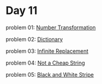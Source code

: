 # Day 11

problem 01: [ Number Transformation ](https://codeforces.com/contest/1674/problem/A)

problem 02: [ Dictionary ](https://codeforces.com/contest/1674/problem/B)

problem 03: [ Infinite Replacement ](https://codeforces.com/contest/1674/problem/C)

problem 04: [ Not a Cheap String ](https://codeforces.com/contest/1702/problem/D)

problem 05: [ Black and White Stripe ](https://codeforces.com/contest/1690/problem/D)

